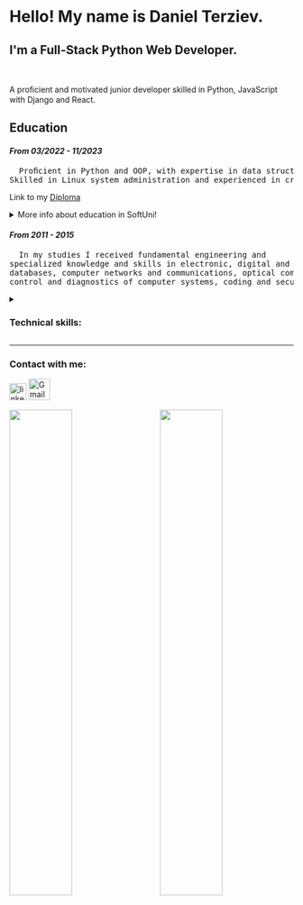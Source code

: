 # Hello! My name is Daniel Terziev.
## I'm a Full-Stack Python Web Developer.
&nbsp; &nbsp; 

A proﬁcient and motivated junior developer skilled in Python, JavaScript with Django and React.

## Education
#### _From 03/2022 - 11/2023_

<pre>
  Proﬁcient in Python and OOP, with expertise in data structures, algorithms,and Django for web applications.
Skilled in Linux system administration and experienced in creating ReactJS SPAs with AWS deployment.
</pre>
Link to my [Diploma]

<details>
<summary>More info about education in SoftUni!</summary>
  
  * __[Python Advance]__ and __[OOP]__ (09/2023 - 12/2023) - Working with linear, multidimensional, and associative data structures, file and directory operations, and file and error handling. Application of basic algorithms and functional programming. Object-oriented programming: classes, objects, and OOP principles. Using decorators, design patterns, and UNIT testing.
  * __[HTML & CSS]__ and __[JS Front-End]__ (01/2023 - 04/2023) - Working with HTML Structure, CSS and Typograpthy, Box Models, Positioning and Media Queries.
JavaScript: classes and objects, linear, multidimensional and associative data structures, DOM Manipulations and Events, UNIT testing and error handling, OOP ,functional and asynchronous programing, SPA applications, HTTP and REST Services.
  * __[Python Web Framework]__ (05/2023 - 08/2023) - Working with HTTP Services, PostgreSQL and Django Framework.
Django Framework: Models, Templates, Function-Based Views and Class-Based Views, Forms and Model Forms, Roles, Sessions, Users, Admin Site, Common web tools, Unit and Integrations testing, asynchronous tasks, deployment, hosting and monitoring. Django REST Framework: Serializers and API Views.
  * __[Linux System Administration]__ (06/2023 - 08/2023) - Working on the console only. I’ve learingn to work with file and directories, access permissions, users and groups, text editors, regular expressions, searching and extract information from files, flows management, networks services, packages and bundled managers, remote access, file storage services, boot method and managers, process management, system monitoring, disks and patitions, backup and recovery, creating scripts, automate tasks and performing on schedule.
  * __[PostgreSQL]__ (09/2023 - 10/2023) - In the course we got acquainted with the lexical structure in PostgreSQL, retrieving data and data manupulation. We also studied string, math and date/time functions, and wildcards.We used all aggregation functionс, grouping, hanving and conditional statements. We passed through database design, table relations, JOINs and cascade operations. Also subqueries, indices, User-Defined functions, stored procedures, transactions and triggers.
  * __[React JS]__ (10/2023 - 12/2023) - In the course we studied Lists & Keys, Component Lifecycle, Higher-Order-Components, CSS Modules, Fetching Data, Controlled Forms, Uncontrolled Forms, Validation, Virtual DOM, Routing Overview, React Router, React Lazy and Suspense,  React Hooks ( useState, useEffect, useReducer, useLayoutEffect, useRef, useContext, custom hooks and other ), Error Boundaries and Unit Testing with JEST.
</details>

 #### _From 2011 - 2015_
<pre>
  In my studies I received fundamental engineering and 
specialized knowledge and skills in electronic, digital and microprocessor technology, programming, operating systems,
databases, computer networks and communications, optical communications, mobile communication systems and software,
control and diagnostics of computer systems, coding and security of the information.
</pre>

<details>
<summary><h3>Technical skills:</h3></summary>
  
## **Programming Languages:**
  - Python
  - JavaScript
  - HTML & CSS

## **Frameworks:**
  - Django
  - Django REST (DRF)
  - ReactJS


## **Databases:**
  - PostgreSQL
  - SQLite
  - Redis
  - MS SQL

## **Tools:**
  - PyCharm
  - WebStorm
  - Visual Studio Code
  - Docker
  - Git
  - Jira
</details>

---

### Contact with me:

[<img src="https://github.com/gilbarbara/logos/blob/main/logos/linkedin-icon.svg" alt="linkedin" width="30px">](https://www.linkedin.com/in/danielterziev)
[<img src="https://github.com/gilbarbara/logos/blob/main/logos/google-gmail.svg" alt="Gmail" width="38px">](mailto:daniel.st.terziev@gmail.com)


<img align='left' width='47%' src='https://github-readme-stats.vercel.app/api?username=danielterziev92&show_icons=true&theme=onedark' />
<img align='right' width='47%' src='https://github-readme-stats.vercel.app/api/top-langs/?username=danielterziev92&layout=compact&theme=onedark' />

[SoftUni]: https://softuni.bg/
[Diploma]: https://drive.google.com/file/d/1nt9fyefM6jg1K5wkVRUBXk-2VU9jo6W0/view
[Python Advance]: https://drive.google.com/file/d/14wtcIBqEUppjQ_L56oYlRqmefUOEHqot/view
[OOP]: https://drive.google.com/file/d/1PLFc9cP9qYG5FEYbdjrf-y48o68DWFKP/view
[JS Front-End]: https://drive.google.com/file/d/1tbk8ybouIz_X8y0bCPeqlKreJ5wDsJ7A/view
[HTML & CSS]: https://drive.google.com/file/d/1HnZfikxD9YdYKtcRK0cx6XruSEzVl6hy/view
[Python Web Framework]: https://drive.google.com/file/d/14iTvryUKhX-3BTKTBDVbaElwpX2qgQGw/view
[Linux System Administration]: https://drive.google.com/file/d/1wgDiTZjm8okWOQ5sOYT3l75Jl6GSDv3Q/view
[PostgreSQL]: https://drive.google.com/file/d/1T9CFLkPtt3j6bRM2vL_Bin8W5Pn_buTM/view
[React JS]: https://drive.google.com/file/d/1F4io55KbPPAqb5qAKXT0FgEc-yN8wxYM/view
